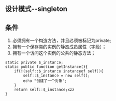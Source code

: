 设计模式--singleton
----
## 条件

 1. 必须拥有一个构造方法，并且必须被标记为private;
 2. 拥有一个保存类的实例的静态成员属性（字段）；
 3. 拥有一个访问这个实例的公共的静态方法；
```
static private $_instance;
static public function getInstance(){
	if(!(self::$_instance instanceof self)){
		self::$_instance = new self();
		echo "创建了一个对象";
	}
	return self::$_instance;xzz
}
```

<!--stackedit_data:
eyJoaXN0b3J5IjpbMTc0NzE3NDg4NywtMTU5Mzg1NzYyNV19
-->